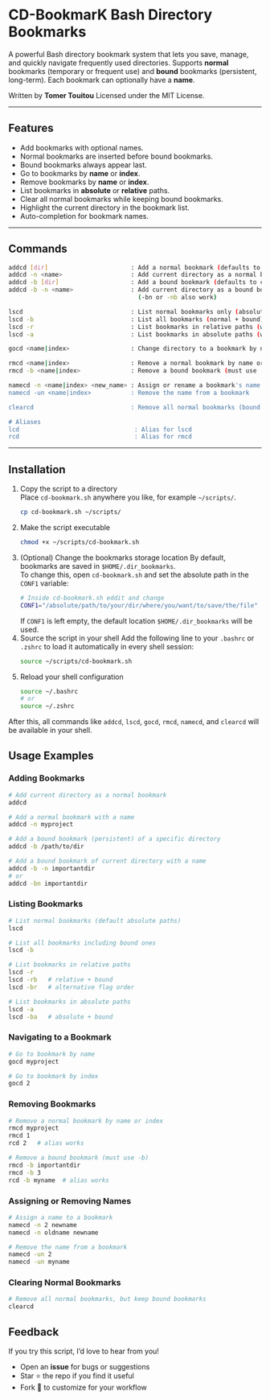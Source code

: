 # CD-BookmarK Bash Directory Bookmarks 

A powerful Bash directory bookmark system that lets you save, manage, and quickly navigate frequently used directories. Supports **normal** bookmarks (temporary or frequent use) and **bound** bookmarks (persistent, long-term). Each bookmark can optionally have a **name**.

Written by **Tomer Touitou** 
Licensed under the MIT License.

---

## Features

- Add bookmarks with optional names.
- Normal bookmarks are inserted before bound bookmarks.
- Bound bookmarks always appear last.
- Go to bookmarks by **name** or **index**.
- Remove bookmarks by **name** or **index**.
- List bookmarks in **absolute** or **relative** paths.
- Clear all normal bookmarks while keeping bound bookmarks.
- Highlight the current directory in the bookmark list.
- Auto-completion for bookmark names.

---
## Commands

```bash
addcd [dir]                       : Add a normal bookmark (defaults to current directory if no directory is specified)
addcd -n <name>                   : Add current directory as a normal bookmark with a name
addcd -b [dir]                    : Add a bound bookmark (defaults to current directory)
addcd -b -n <name>                : Add current directory as a bound bookmark with a name
                                    (-bn or -nb also work)

lscd                              : List normal bookmarks only (absolute paths by default)
lscd -b                           : List all bookmarks (normal + bound)
lscd -r                           : List bookmarks in relative paths (works with -b as -rb or -br)
lscd -a                           : List bookmarks in absolute paths (works with -b as -ba or -ab)

gocd <name|index>                 : Change directory to a bookmark by name or index

rmcd <name|index>                 : Remove a normal bookmark by name or index
rmcd -b <name|index>              : Remove a bound bookmark (must use -b)

namecd -n <name|index> <new_name> : Assign or rename a bookmark's name
namecd -un <name|index>           : Remove the name from a bookmark

clearcd                           : Remove all normal bookmarks (bound bookmarks remain)

# Aliases
lcd                                : Alias for lscd
rcd                                : Alias for rmcd
 ```
---

## Installation

1. Copy the script to a directory  
   Place `cd-bookmark.sh` anywhere you like, for example `~/scripts/`.
   ```bash
   cp cd-bookmark.sh ~/scripts/
   ```
2. Make the script executable
   ```bash
   chmod +x ~/scripts/cd-bookmark.sh
   ```
3. (Optional) Change the bookmarks storage location
   By default, bookmarks are saved in `$HOME/.dir_bookmarks`.  
   To change this, open `cd-bookmark.sh` and set the absolute path in the `CONF1` variable:
   ```bash
   # Inside cd-bookmark.sh eddit and change
   CONF1="/absolute/path/to/your/dir/where/you/want/to/save/the/file"
   ```
   If `CONF1` is left empty, the default location `$HOME/.dir_bookmarks` will be used.
4. Source the script in your shell 
   Add the following line to your `.bashrc` or `.zshrc` to load it automatically in every shell session:
   ```bash
   source ~/scripts/cd-bookmark.sh
   ```
5. Reload your shell configuration
   ```bash
   source ~/.bashrc
   # or
   source ~/.zshrc
   ```
After this, all commands like `addcd`, `lscd`, `gocd`, `rmcd`, `namecd`, and `clearcd` will be available in your shell.
## Usage Examples

### Adding Bookmarks

```bash
# Add current directory as a normal bookmark
addcd

# Add a normal bookmark with a name
addcd -n myproject

# Add a bound bookmark (persistent) of a specific directory
addcd -b /path/to/dir

# Add a bound bookmark of current directory with a name
addcd -b -n importantdir
# or
addcd -bn importantdir
```

### Listing Bookmarks

```bash
# List normal bookmarks (default absolute paths)
lscd

# List all bookmarks including bound ones
lscd -b

# List bookmarks in relative paths
lscd -r
lscd -rb   # relative + bound
lscd -br   # alternative flag order

# List bookmarks in absolute paths
lscd -a
lscd -ba   # absolute + bound
```

### Navigating to a Bookmark

```bash
# Go to bookmark by name
gocd myproject

# Go to bookmark by index
gocd 2
```

### Removing Bookmarks

```bash
# Remove a normal bookmark by name or index
rmcd myproject
rmcd 1
rcd 2   # alias works

# Remove a bound bookmark (must use -b)
rmcd -b importantdir
rmcd -b 3
rcd -b myname  # alias works
```

### Assigning or Removing Names

```bash
# Assign a name to a bookmark
namecd -n 2 newname
namecd -n oldname newname

# Remove the name from a bookmark
namecd -un 2
namecd -un myname
```

### Clearing Normal Bookmarks

```bash
# Remove all normal bookmarks, but keep bound bookmarks
clearcd
```

## Feedback

If you try this script, I’d love to hear from you!  
- Open an **issue** for bugs or suggestions  
- Star ⭐ the repo if you find it useful  
- Fork 🍴 to customize for your workflow




 
